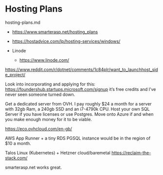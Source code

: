 # Hosting Plans

hosting-plans.md

*   https://www.smarterasp.net/hosting_plans

*   https://hostadvice.com/lp/hosting-services/windows/


*   Linode

    *   https://www.linode.com/





https://www.reddit.com/r/dotnet/comments/1c84plr/want_to_launchhost_side_project/


Look into incorporating and applying for this: https://foundershub.startups.microsoft.com/signup it’s free credits and I’ve never seen someone turned down.



Get a dedicated server from OVH. I pay roughly $24 a month for a server with 32gb Ram, a 240gb SSD and an i7-4790k CPU. Host your own SQL Server if you have licenses or use Postgres. Move onto Azure if and when you make enough money for it to be viable.

https://eco.ovhcloud.com/en-gb/

AWS App Runner + a tiny RDS PGSQL instance would be in the region of $10 a month.

Talos Linux (Kubernetes) + Hetzner cloud/baremetal https://reclaim-the-stack.com/



smarterasp.net works great.



